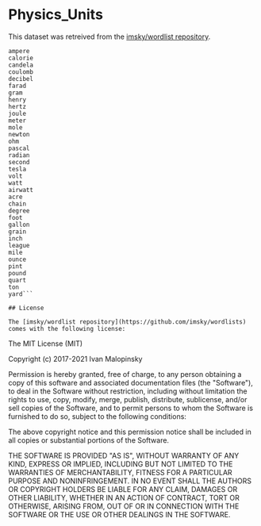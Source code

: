 # Physics_Units

This dataset was retreived from the [imsky/wordlist repository](https://github.com/imsky/wordlists).

```
ampere
calorie
candela
coulomb
decibel
farad
gram
henry
hertz
joule
meter
mole
newton
ohm
pascal
radian
second
tesla
volt
watt
airwatt
acre
chain
degree
foot
gallon
grain
inch
league
mile
ounce
pint
pound
quart
ton
yard```

## License 

The [imsky/wordlist repository](https://github.com/imsky/wordlists) comes with the following license: 

```
The MIT License (MIT)

Copyright (c) 2017-2021 Ivan Malopinsky

Permission is hereby granted, free of charge, to any person obtaining a copy
of this software and associated documentation files (the "Software"), to deal
in the Software without restriction, including without limitation the rights
to use, copy, modify, merge, publish, distribute, sublicense, and/or sell
copies of the Software, and to permit persons to whom the Software is
furnished to do so, subject to the following conditions:

The above copyright notice and this permission notice shall be included in
all copies or substantial portions of the Software.

THE SOFTWARE IS PROVIDED "AS IS", WITHOUT WARRANTY OF ANY KIND, EXPRESS OR
IMPLIED, INCLUDING BUT NOT LIMITED TO THE WARRANTIES OF MERCHANTABILITY,
FITNESS FOR A PARTICULAR PURPOSE AND NONINFRINGEMENT. IN NO EVENT SHALL THE
AUTHORS OR COPYRIGHT HOLDERS BE LIABLE FOR ANY CLAIM, DAMAGES OR OTHER
LIABILITY, WHETHER IN AN ACTION OF CONTRACT, TORT OR OTHERWISE, ARISING FROM,
OUT OF OR IN CONNECTION WITH THE SOFTWARE OR THE USE OR OTHER DEALINGS IN
THE SOFTWARE.
```
